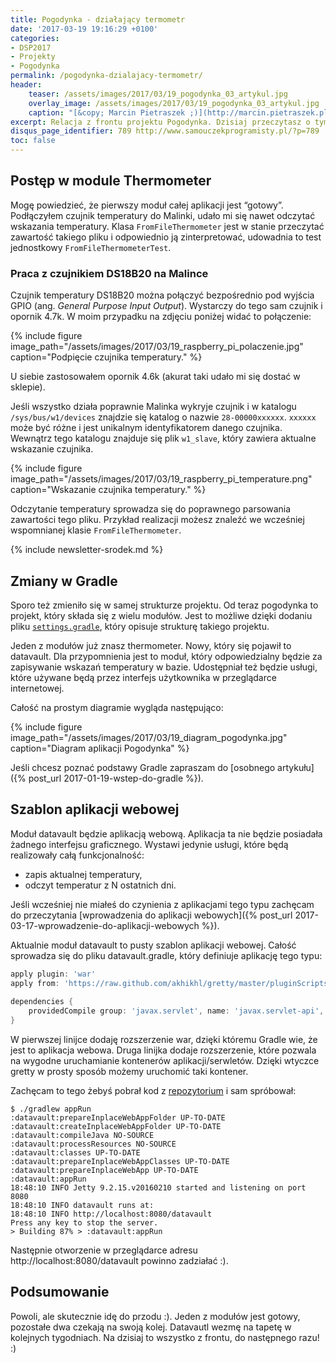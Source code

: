 ```yaml
---
title: Pogodynka - działający termometr
date: '2017-03-19 19:16:29 +0100'
categories:
- DSP2017
- Projekty
- Pogodynka
permalink: /pogodynka-dzialajacy-termometr/
header:
    teaser: /assets/images/2017/03/19_pogodynka_03_artykul.jpg
    overlay_image: /assets/images/2017/03/19_pogodynka_03_artykul.jpg
    caption: "[&copy; Marcin Pietraszek ;)](http://marcin.pietraszek.pl)"
excerpt: Relacja z frontu projektu Pogodynka. Dzisiaj przeczytasz o tym czym jest projekt modułowy w Gradle, zobaczysz jak wygląda podstawowy szablon aplikacji webowej. Dowiesz się też jak odczytywać temperaturę z czujnika DS18B20, który podłączyłem do Malinki. Zapraszam do lektury.
disqus_page_identifier: 789 http://www.samouczekprogramisty.pl/?p=789
toc: false
---
```


## Postęp w module Thermometer

Mogę powiedzieć, że pierwszy moduł całej aplikacji jest “gotowy”. Podłączyłem czujnik temperatury do Malinki, udało mi się nawet odczytać wskazania temperatury. Klasa `FromFileThermometer` jest w stanie przeczytać zawartość takiego pliku i odpowiednio ją zinterpretować, udowadnia to test jednostkowy `FromFileThermometerTest`.

### Praca z czujnikiem DS18B20 na Malince

Czujnik temperatury DS18B20 można połączyć bezpośrednio pod wyjścia GPIO (ang. _General Purpose Input Output_). Wystarczy do tego sam czujnik i opornik 4.7k. W moim przypadku na zdjęciu poniżej widać to połączenie:

{% include figure image_path="/assets/images/2017/03/19_raspberry_pi_polaczenie.jpg" caption="Podpięcie czujnika temperatury." %}

U siebie zastosowałem opornik 4.6k (akurat taki udało mi się dostać w sklepie).

Jeśli wszystko działa poprawnie Malinka wykryje czujnik i w katalogu `/sys/bus/w1/devices` znajdzie się katalog o nazwie `28-00000xxxxxx`. `xxxxxx` może być różne i jest unikalnym identyfikatorem danego czujnika. Wewnątrz tego katalogu znajduje się plik `w1_slave`, który zawiera aktualne wskazanie czujnika.

{% include figure image_path="/assets/images/2017/03/19_raspberry_pi_temperature.png" caption="Wskazanie czujnika temperatury." %}

Odczytanie temperatury sprowadza się do poprawnego parsowania zawartości tego pliku. Przykład realizacji możesz znaleźć we wcześniej wspomnianej klasie `FromFileThermometer`.

{% include newsletter-srodek.md %}

## Zmiany w Gradle

Sporo też zmieniło się w samej strukturze projektu. Od teraz pogodynka to projekt, który składa się z wielu modułów. Jest to możliwe dzięki dodaniu pliku [`settings.gradle`](https://github.com/SamouczekProgramisty/Pogodynka/blob/master/settings.gradle), który opisuje strukturę takiego projektu.

Jeden z modułów już znasz thermometer. Nowy, który się pojawił to datavault. Dla przypomnienia jest to moduł, który odpowiedzialny będzie za zapisywanie wskazań temperatury w bazie. Udostępniał też będzie usługi, które używane będą przez interfejs użytkownika w przeglądarce internetowej.

Całość na prostym diagramie wygląda następująco:

{% include figure image_path="/assets/images/2017/03/19_diagram_pogodynka.jpg" caption="Diagram aplikacji Pogodynka" %}

Jeśli chcesz poznać podstawy Gradle zapraszam do [osobnego artykułu]({% post_url 2017-01-19-wstep-do-gradle %}).

## Szablon aplikacji webowej

Moduł datavault będzie aplikacją webową. Aplikacja ta nie będzie posiadała żadnego interfejsu graficznego. Wystawi jedynie usługi, które będą realizowały całą funkcjonalność:
- zapis aktualnej temperatury,
- odczyt temperatur z N ostatnich dni.

Jeśli wcześniej nie miałeś do czynienia z aplikacjami tego typu zachęcam do przeczytania [wprowadzenia do aplikacji webowych]({% post_url 2017-03-17-wprowadzenie-do-aplikacji-webowych %}).

Aktualnie moduł datavault to pusty szablon aplikacji webowej. Całość sprowadza się do pliku datavault.gradle, który definiuje aplikację tego typu:

```gradle
apply plugin: 'war'
apply from: 'https://raw.github.com/akhikhl/gretty/master/pluginScripts/gretty.plugin'
 
dependencies {
    providedCompile group: 'javax.servlet', name: 'javax.servlet-api', version: '3.1.0'
}
```

W pierwszej linijce dodaję rozszerzenie war, dzięki któremu Gradle wie, że jest to aplikacja webowa. Druga linijka dodaje rozszerzenie, które pozwala na wygodne uruchamianie kontenerów aplikacji/serwletów. Dzięki wtyczce gretty w prosty sposób możemy uruchomić taki kontener.

Zachęcam to tego żebyś pobrał kod z [repozytorium](https://github.com/SamouczekProgramisty/Pogodynka) i sam spróbował:

    $ ./gradlew appRun
    :datavault:prepareInplaceWebAppFolder UP-TO-DATE
    :datavault:createInplaceWebAppFolder UP-TO-DATE
    :datavault:compileJava NO-SOURCE
    :datavault:processResources NO-SOURCE
    :datavault:classes UP-TO-DATE
    :datavault:prepareInplaceWebAppClasses UP-TO-DATE
    :datavault:prepareInplaceWebApp UP-TO-DATE
    :datavault:appRun
    18:48:10 INFO Jetty 9.2.15.v20160210 started and listening on port 8080
    18:48:10 INFO datavault runs at:
    18:48:10 INFO http://localhost:8080/datavault
    Press any key to stop the server.
    > Building 87% > :datavault:appRun

Następnie otworzenie w przeglądarce adresu http://localhost:8080/datavault powinno zadziałać :).

## Podsumowanie

Powoli, ale skutecznie idę do przodu :). Jeden z modułów jest gotowy, pozostałe dwa czekają na swoją kolej. Datavautl wezmę na tapetę w kolejnych tygodniach. Na dzisiaj to wszystko z frontu, do następnego razu! :)
